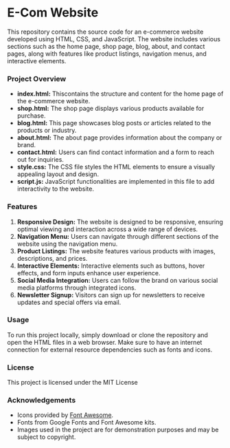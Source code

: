 # E-Com Website

This repository contains the source code for an e-commerce website developed using HTML, CSS, and JavaScript. The website includes various sections such as the home page, shop page, blog, about, and contact pages, along with features like product listings, navigation menus, and interactive elements.

### Project Overview

- **index.html:** Thiscontains the structure and content for the home page of the e-commerce website.
- **shop.html:** The shop page displays various products available for purchase.
- **blog.html:** This page showcases blog posts or articles related to the products or industry.
- **about.html:** The about page provides information about the company or brand.
- **contact.html:** Users can find contact information and a form to reach out for inquiries.
- **style.css:** The CSS file styles the HTML elements to ensure a visually appealing layout and design.
- **script.js:** JavaScript functionalities are implemented in this file to add interactivity to the website.

### Features

1. **Responsive Design:** The website is designed to be responsive, ensuring optimal viewing and interaction across a wide range of devices.
2. **Navigation Menu:** Users can navigate through different sections of the website using the navigation menu.
3. **Product Listings:** The website features various products with images, descriptions, and prices.
4. **Interactive Elements:** Interactive elements such as buttons, hover effects, and form inputs enhance user experience.
5. **Social Media Integration:** Users can follow the brand on various social media platforms through integrated icons.
6. **Newsletter Signup:** Visitors can sign up for newsletters to receive updates and special offers via email.

### Usage

To run this project locally, simply download or clone the repository and open the HTML files in a web browser. Make sure to have an internet connection for external resource dependencies such as fonts and icons.


### License

This project is licensed under the MIT License

### Acknowledgements

- Icons provided by [Font Awesome](https://fontawesome.com/).
- Fonts from Google Fonts and Font Awesome kits.
- Images used in the project are for demonstration purposes and may be subject to copyright.